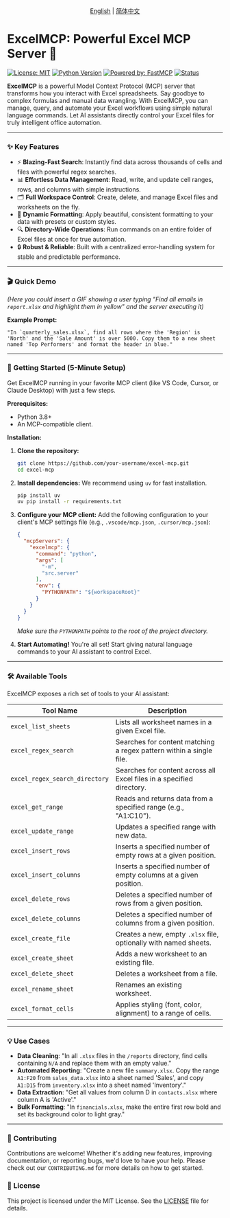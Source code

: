 

<div align="center">
<a href="README.md">English</a> | <a href="README.zh-CN.md">简体中文</a>
</div>

# ExcelMCP: Powerful Excel MCP Server 🚀


[![License: MIT](https://img.shields.io/badge/License-MIT-yellow.svg)](https://opensource.org/licenses/MIT)
[![Python Version](https://img.shields.io/badge/python-3.8+-blue.svg)](https://www.python.org/downloads/)
[![Powered by: FastMCP](https://img.shields.io/badge/Powered%20by-FastMCP-orange)](https://github.com/your-fastmcp-repo)
[![Status](https://img.shields.io/badge/status-active-success.svg)]()

**ExcelMCP** is a powerful Model Context Protocol (MCP) server that transforms how you interact with Excel spreadsheets. Say goodbye to complex formulas and manual data wrangling. With ExcelMCP, you can manage, query, and automate your Excel workflows using simple natural language commands. Let AI assistants directly control your Excel files for truly intelligent office automation.

---

### ✨ Key Features

*   ⚡️ **Blazing-Fast Search**: Instantly find data across thousands of cells and files with powerful regex searches.
*   📊 **Effortless Data Management**: Read, write, and update cell ranges, rows, and columns with simple instructions.
*   🗂️ **Full Workspace Control**: Create, delete, and manage Excel files and worksheets on the fly.
*   🎨 **Dynamic Formatting**: Apply beautiful, consistent formatting to your data with presets or custom styles.
*   🔍 **Directory-Wide Operations**: Run commands on an entire folder of Excel files at once for true automation.
*   🔒 **Robust & Reliable**: Built with a centralized error-handling system for stable and predictable performance.

---

### 🎬 Quick Demo

*(Here you could insert a GIF showing a user typing "Find all emails in `report.xlsx` and highlight them in yellow" and the server executing it)*

**Example Prompt:**
```
"In `quarterly_sales.xlsx`, find all rows where the 'Region' is 'North' and the 'Sale Amount' is over 5000. Copy them to a new sheet named 'Top Performers' and format the header in blue."
```

---

### 🚀 Getting Started (5-Minute Setup)

Get ExcelMCP running in your favorite MCP client (like VS Code, Cursor, or Claude Desktop) with just a few steps.

**Prerequisites:**
*   Python 3.8+
*   An MCP-compatible client.

**Installation:**

1.  **Clone the repository:**
    ```bash
    git clone https://github.com/your-username/excel-mcp.git
    cd excel-mcp
    ```

2.  **Install dependencies:**
    We recommend using `uv` for fast installation.
    ```bash
    pip install uv
    uv pip install -r requirements.txt
    ```

3.  **Configure your MCP client:**
    Add the following configuration to your client's MCP settings file (e.g., `.vscode/mcp.json`, `.cursor/mcp.json`):

    ```json
    {
      "mcpServers": {
        "excelmcp": {
          "command": "python",
          "args": [
            "-m",
            "src.server"
          ],
          "env": {
            "PYTHONPATH": "${workspaceRoot}"
          }
        }
      }
    }
    ```
    *Make sure the `PYTHONPATH` points to the root of the project directory.*

4.  **Start Automating!**
    You're all set! Start giving natural language commands to your AI assistant to control Excel.

---

### 🛠️ Available Tools

ExcelMCP exposes a rich set of tools to your AI assistant:

| Tool Name                      | Description                                                              |
| ------------------------------ | ------------------------------------------------------------------------ |
| `excel_list_sheets`            | Lists all worksheet names in a given Excel file.                         |
| `excel_regex_search`           | Searches for content matching a regex pattern within a single file.      |
| `excel_regex_search_directory` | Searches for content across all Excel files in a specified directory.    |
| `excel_get_range`              | Reads and returns data from a specified range (e.g., "A1:C10").          |
| `excel_update_range`           | Updates a specified range with new data.                                 |
| `excel_insert_rows`            | Inserts a specified number of empty rows at a given position.            |
| `excel_insert_columns`         | Inserts a specified number of empty columns at a given position.         |
| `excel_delete_rows`            | Deletes a specified number of rows from a given position.                |
| `excel_delete_columns`         | Deletes a specified number of columns from a given position.             |
| `excel_create_file`            | Creates a new, empty `.xlsx` file, optionally with named sheets.         |
| `excel_create_sheet`           | Adds a new worksheet to an existing file.                                |
| `excel_delete_sheet`           | Deletes a worksheet from a file.                                         |
| `excel_rename_sheet`           | Renames an existing worksheet.                                           |
| `excel_format_cells`           | Applies styling (font, color, alignment) to a range of cells.            |

---

### 💡 Use Cases

*   **Data Cleaning**: "In all `.xlsx` files in the `/reports` directory, find cells containing `N/A` and replace them with an empty value."
*   **Automated Reporting**: "Create a new file `summary.xlsx`. Copy the range `A1:F20` from `sales_data.xlsx` into a sheet named 'Sales', and copy `A1:D15` from `inventory.xlsx` into a sheet named 'Inventory'."
*   **Data Extraction**: "Get all values from column D in `contacts.xlsx` where column A is 'Active'."
*   **Bulk Formatting**: "In `financials.xlsx`, make the entire first row bold and set its background color to light gray."

---

### 🤝 Contributing

Contributions are welcome! Whether it's adding new features, improving documentation, or reporting bugs, we'd love to have your help. Please check out our `CONTRIBUTING.md` for more details on how to get started.

### 📜 License

This project is licensed under the MIT License. See the [LICENSE](LICENSE) file for details.
